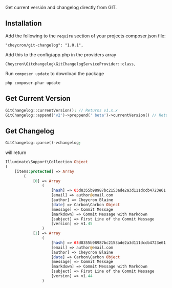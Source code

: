 Get current versión and changelog directly from GIT.

## Installation

Add the following to the `require` section of your projects composer.json file:

```
"cheycron/git-changelog": "1.0.1",
```

Add this to the config/app.php in the providers array

```
Cheycron\Gitchangelog\GitChangelogServiceProvider::class,
```

Run `composer update` to download the package

```
php composer.phar update
```


## Get Current Version
```php
GitChangelog::currentVersion(); // Returns v1.x.x
GitChangelog::append('v2')->preppend(' beta')->currentVersion() // Returns v2.x.x beta
```

## Get Changelog
```php
GitChangelog::parse()->changelog;
```

will return
```php
Illuminate\Support\Collection Object
(
    [items:protected] => Array
        (
            [0] => Array
                (
                    [hash] => 65d8355b98987bc2153ade2a3d111dccb4723e61
                    [email] => author@email.com
                    [author] => Cheycron Blaine
                    [date] => Carbon\Carbon Object
                    [message] => Commit Message
                    [markdown] => Commit Message with Markdown
                    [subject] => First Line of the Commit Message
                    [version] => v1.45
                )
            [1] => Array
                (
                    [hash] => 65d8355b98987bc2153ade2a3d111dccb4723e61
                    [email] => author@email.com
                    [author] => Cheycron Blaine
                    [date] => Carbon\Carbon Object
                    [message] => Commit Message
                    [markdown] => Commit Message with Markdown
                    [subject] => First Line of the Commit Message
                    [version] => v1.44
                )
```